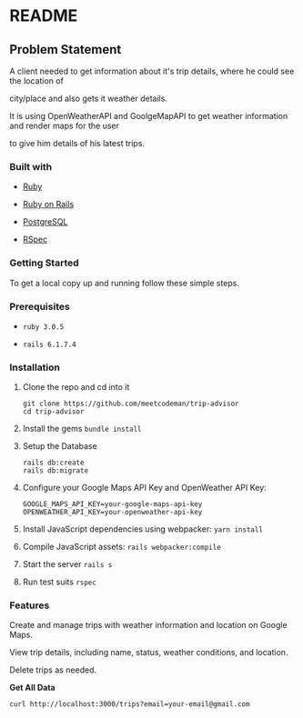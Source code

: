 
# README

## Problem Statement

A client needed to get information about it's trip details, where he could see the location of 

city/place and also gets it weather details.

It is using OpenWeatherAPI and GoolgeMapAPI to get weather information and render maps for the user

to give him details of his latest trips.

### Built with


* [Ruby](https://www.ruby-lang.org/en/)

* [Ruby on Rails](https://rubyonrails.org/)

* [PostgreSQL](https://www.postgresql.org/)

* [RSpec](https://github.com/rspec/rspec-rails)

### Getting Started

To get a local copy up and running follow these simple steps.

### Prerequisites

*  `ruby 3.0.5`

*  `rails 6.1.7.4`

### Installation

1. Clone the repo and cd into it
	```
	git clone https://github.com/meetcodeman/trip-advisor
	cd trip-advisor
	```
2. Install the gems
	`bundle install`

3. Setup the Database
	```
    rails db:create
    rails db:migrate
    ```
4. Configure your Google Maps API Key and OpenWeather API Key:
    ```
    GOOGLE_MAPS_API_KEY=your-google-maps-api-key
    OPENWEATHER_API_KEY=your-openweather-api-key
    ```
5. Install JavaScript dependencies using webpacker:
    `yarn install`
6. Compile JavaScript assets:
    `rails webpacker:compile`
6. Start the server
	`rails s`
7. Run test suits
	`rspec`

### Features

Create and manage trips with weather information and location on Google Maps.

View trip details, including name, status, weather conditions, and location.

Delete trips as needed.

**Get All Data**
```http
curl http://localhost:3000/trips?email=your-email@gmail.com
```

